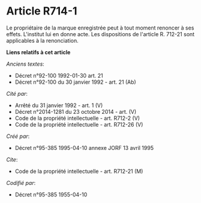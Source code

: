 # Article R714-1

Le propriétaire de la marque enregistrée peut à tout moment renoncer à ses effets. L'institut lui en donne acte. Les
dispositions de l'article R. 712-21 sont applicables à la renonciation.

**Liens relatifs à cet article**

_Anciens textes_:

  - Décret n°92-100 1992-01-30 art. 21
  - Décret n°92-100 du 30 janvier 1992 - art. 21 (Ab)

_Cité par_:

  - Arrêté du 31 janvier 1992 - art. 1 (V)
  - Décret n°2014-1281 du 23 octobre 2014 - art. (V)
  - Code de la propriété intellectuelle - art. R712-2 (V)
  - Code de la propriété intellectuelle - art. R712-26 (V)

_Créé par_:

  - Décret n°95-385 1995-04-10 annexe JORF 13 avril 1995

_Cite_:

  - Code de la propriété intellectuelle - art. R712-21 (M)

_Codifié par_:

  - Décret n°95-385 1955-04-10
